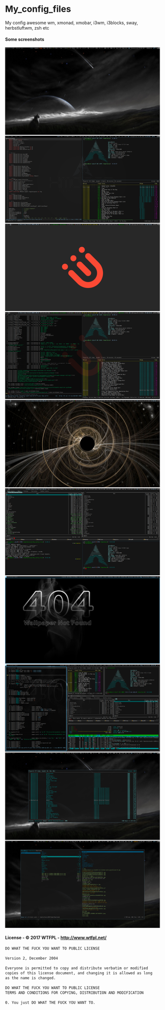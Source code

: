 # My_config_files

My config awesome wm, xmonad, xmobar, i3wm, i3blocks, sway, herbstluftwm, zsh etc

#### Some screenshots 

![XMonad](/screenshots/xmonad-1.png?raw=true)
![](/screenshots/xmonad-2.png?raw=true)
![](/screenshots/i3wm-1.png?raw=true)
![](/screenshots/i3wm-2.png?raw=true)
![](/screenshots/sway1.png?raw=true)
![](/screenshots/sway2.png?raw=true)
![](/screenshots/herbstluftwm-1.png?raw=true)
![](/screenshots/herbstluftwm-3.png?raw=true)
![](/screenshots/ncmpcpp.png?raw=true)
![](/screenshots/ranger.png?raw=true)

#### License - © 2017 WTFPL - http://www.wtfpl.net/ 

```
DO WHAT THE FUCK YOU WANT TO PUBLIC LICENSE 

Version 2, December 2004

Everyone is permitted to copy and distribute verbatim or modified
copies of this license document, and changing it is allowed as long
as the name is changed.

DO WHAT THE FUCK YOU WANT TO PUBLIC LICENSE
TERMS AND CONDITIONS FOR COPYING, DISTRIBUTION AND MODIFICATION

0. You just DO WHAT THE FUCK YOU WANT TO.